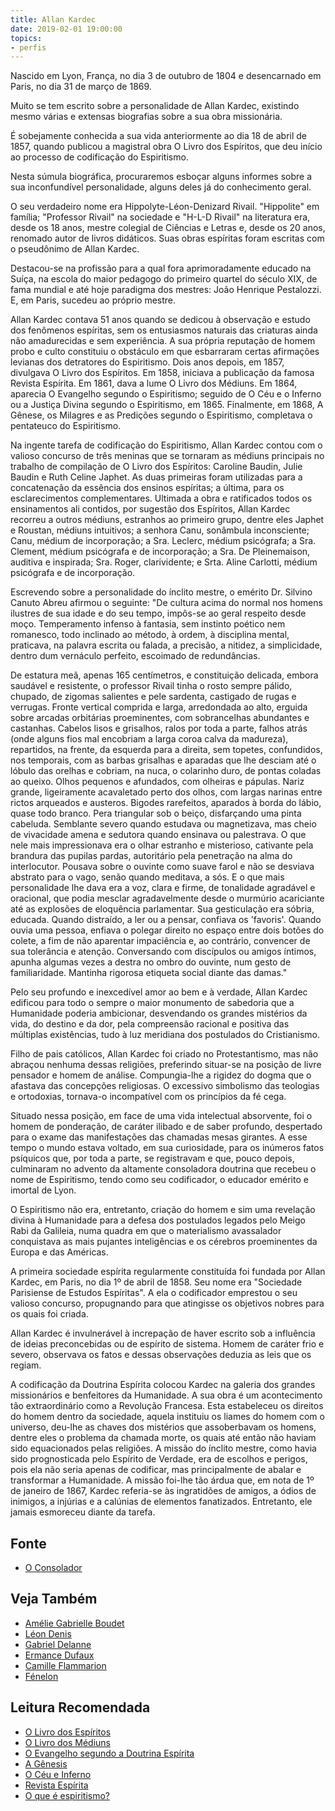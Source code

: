 ```yaml
---
title: Allan Kardec
date: 2019-02-01 19:00:00
topics: 
- perfis
---
```


Nascido em Lyon, França, no dia 3 de outubro de 1804 e desencarnado em Paris, no
dia 31 de março de 1869.

Muito se tem escrito sobre a personalidade de Allan Kardec, existindo mesmo
várias e extensas biografias sobre a sua obra missionária.

É sobejamente conhecida a sua vida anteriormente ao dia 18 de abril de 1857,
quando publicou a magistral obra O Livro dos Espíritos, que deu início ao
processo de codificação do Espiritismo.

Nesta súmula biográfica, procuraremos esboçar alguns informes sobre a sua
inconfundível personalidade, alguns deles já do conhecimento geral.

O seu verdadeiro nome era Hippolyte-Léon-Denizard Rivail. "Hippolite" em
família; "Professor Rivail" na sociedade e "H-L-D Rivail" na literatura era,
desde os 18 anos, mestre colegial de Ciências e Letras e, desde os 20 anos,
renomado autor de livros didáticos. Suas obras espíritas foram escritas com o
pseudônimo de Allan Kardec.

Destacou-se na profissão para a qual fora aprimoradamente educado na Suíça, na
escola do maior pedagogo do primeiro quartel do século XIX, de fama mundial e
até hoje paradigma dos mestres: João Henrique Pestalozzi. E, em Paris, sucedeu
ao próprio mestre.

Allan Kardec contava 51 anos quando se dedicou à observação e estudo dos
fenômenos espíritas, sem os entusiasmos naturais das criaturas ainda não
amadurecidas e sem experiência. A sua própria reputação de homem probo e culto
constituiu o obstáculo em que esbarraram certas afirmações levianas dos
detratores do Espiritismo. Dois anos depois, em 1857, divulgava O Livro dos
Espíritos. Em 1858, iniciava a publicação da famosa Revista Espírita. Em 1861,
dava a lume O Livro dos Médiuns. Em 1864, aparecia O Evangelho segundo o
Espiritismo; seguido de O Céu e o Inferno ou a Justiça Divina segundo o
Espiritismo, em 1865. Finalmente, em 1868, A Gênese, os Milagres e as Predições
segundo o Espiritismo, completava o pentateuco do Espiritismo.

Na ingente tarefa de codificação do Espiritismo, Allan Kardec contou com o
valioso concurso de três meninas que se tornaram as médiuns principais no
trabalho de compilação de O Livro dos Espíritos: Caroline Baudin, Julie Baudin e
Ruth Celine Japhet. As duas primeiras foram utilizadas para a concatenação da
essência dos ensinos espíritas; a última, para os esclarecimentos
complementares. Ultimada a obra e ratificados todos os ensinamentos ali
contidos, por sugestão dos Espíritos, Allan Kardec recorreu a outros médiuns,
estranhos ao primeiro grupo, dentre eles Japhet e Roustan, médiuns intuitivos; a
senhora Canu, sonâmbula inconsciente; Canu, médium de incorporação; a Sra.
Leclerc, médium psicógrafa; a Sra. Clement, médium psicógrafa e de incorporação;
a Sra. De Pleinemaison, auditiva e inspirada; Sra. Roger, clarividente; e Srta.
Aline Carlotti, médium psicógrafa e de incorporação.

Escrevendo sobre a personalidade do ínclito mestre, o emérito Dr. Silvino Canuto
Abreu afirmou o seguinte: "De cultura acima do normal nos homens ilustres de sua
idade e do seu tempo, impôs-se ao geral respeito desde moço. Temperamento
infenso à fantasia, sem instinto poético nem romanesco, todo inclinado ao
método, à ordem, à disciplina mental, praticava, na palavra escrita ou falada, a
precisão, a nitidez, a simplicidade, dentro dum vernáculo perfeito, escoimado de
redundâncias.

De estatura meã, apenas 165 centímetros, e constituição delicada, embora
saudável e resistente, o professor Rivail tinha o rosto sempre pálido, chupado,
de zigomas salientes e pele sardenta, castigado de rugas e verrugas. Fronte
vertical comprida e larga, arredondada ao alto, erguida sobre arcadas orbitárias
proeminentes, com sobrancelhas abundantes e castanhas. Cabelos lisos e
grisalhos, ralos por toda a parte, falhos atrás (onde alguns fios mal encobriam
a larga coroa calva da madureza), repartidos, na frente, da esquerda para a
direita, sem topetes, confundidos, nos temporais, com as barbas grisalhas e
aparadas que lhe desciam até o lóbulo das orelhas e cobriam, na nuca, o
colarinho duro, de pontas coladas ao queixo. Olhos pequenos e afundados, com
olheiras e pápulas. Nariz grande, ligeiramente acavaletado perto dos olhos, com
largas narinas entre rictos arqueados e austeros. Bigodes rarefeitos, aparados à
borda do lábio, quase todo branco. Pera triangular sob o beiço, disfarçando uma
pinta cabeluda. Semblante severo quando estudava ou magnetizava, mas cheio de
vivacidade amena e sedutora quando ensinava ou palestrava. O que nele mais
impressionava era o olhar estranho e misterioso, cativante pela brandura das
pupilas pardas, autoritário pela penetração na alma do interlocutor. Pousava
sobre o ouvinte como suave farol e não se desviava abstrato para o vago, senão
quando meditava, a sós. E o que mais personalidade lhe dava era a voz, clara e
firme, de tonalidade agradável e oracional, que podia mesclar agradavelmente
desde o murmúrio acariciante até as explosões de eloquência parlamentar. Sua
gesticulação era sóbria, educada. Quando distraído, a ler ou a pensar, confiava
os 'favoris'. Quando ouvia uma pessoa, enfiava o polegar direito no espaço entre
dois botões do colete, a fim de não aparentar impaciência e, ao contrário,
convencer de sua tolerância e atenção. Conversando com discípulos ou amigos
íntimos, apunha algumas vezes a destra no ombro do ouvinte, num gesto de
familiaridade. Mantinha rigorosa etiqueta social diante das damas."

Pelo seu profundo e inexcedível amor ao bem e à verdade, Allan Kardec edificou
para todo o sempre o maior monumento de sabedoria que a Humanidade poderia
ambicionar, desvendando os grandes mistérios da vida, do destino e da dor, pela
compreensão racional e positiva das múltiplas existências, tudo à luz meridiana
dos postulados do Cristianismo.

Filho de pais católicos, Allan Kardec foi criado no Protestantismo, mas não
abraçou nenhuma dessas religiões, preferindo situar-se na posição de livre
pensador e homem de análise. Compungia-lhe a rigidez do dogma que o afastava das
concepções religiosas. O excessivo simbolismo das teologias e ortodoxias,
tornava-o incompatível com os princípios da fé cega.

Situado nessa posição, em face de uma vida intelectual absorvente, foi o homem
de ponderação, de caráter ilibado e de saber profundo, despertado para o exame
das manifestações das chamadas mesas girantes. A esse tempo o mundo estava
voltado, em sua curiosidade, para os inúmeros fatos psíquicos que, por toda a
parte, se registravam e que, pouco depois, culminaram no advento da altamente
consoladora doutrina que recebeu o nome de Espiritismo, tendo como seu
codificador, o educador emérito e imortal de Lyon.

O Espiritismo não era, entretanto, criação do homem e sim uma revelação divina à
Humanidade para a defesa dos postulados legados pelo Meigo Rabi da Galileia,
numa quadra em que o materialismo avassalador conquistava as mais pujantes
inteligências e os cérebros proeminentes da Europa e das Américas.

A primeira sociedade espírita regularmente constituída foi fundada por Allan
Kardec, em Paris, no dia 1º de abril de 1858. Seu nome era "Sociedade Parisiense
de Estudos Espíritas". A ela o codificador emprestou o seu valioso concurso,
propugnando para que atingisse os objetivos nobres para os quais foi criada.

Allan Kardec é invulnerável à increpação de haver escrito sob a influência de
ideias preconcebidas ou de espírito de sistema. Homem de caráter frio e severo,
observava os fatos e dessas observações deduzia as leis que os regiam.

A codificação da Doutrina Espírita colocou Kardec na galeria dos grandes
missionários e benfeitores da Humanidade. A sua obra é um acontecimento tão
extraordinário como a Revolução Francesa. Esta estabeleceu os direitos do homem
dentro da sociedade, aquela instituiu os liames do homem com o universo, deu-lhe
as chaves dos mistérios que assoberbavam os homens, dentre eles o problema da
chamada morte, os quais até então não haviam sido equacionados pelas religiões.
A missão do ínclito mestre, como havia sido prognosticada pelo Espírito de
Verdade, era de escolhos e perigos, pois ela não seria apenas de codificar, mas
principalmente de abalar e transformar a Humanidade. A missão foi-lhe tão árdua
que, em nota de 1º de janeiro de 1867, Kardec referia-se às ingratidões de
amigos, a ódios de inimigos, a injúrias e a calúnias de elementos fanatizados.
Entretanto, ele jamais esmoreceu diante da tarefa.

## Fonte
* [O Consolador](http://www.oconsolador.com.br/linkfixo/biografias/allankardec.html)

## Veja Também
* [Amélie Gabrielle Boudet](../amelie-gabrielle-boudet)
* [Léon Denis](../leon-denis)
* [Gabriel Delanne](../gabriel-delanne)
* [Ermance Dufaux](../ermance-dufaux)
* [Camille Flammarion](../camille-flamarion)
* [Fénelon](../fenelon)

## Leitura Recomendada
* [O Livro dos Espíritos](/livros/lds)  
* [O Livro dos Médiuns](/livros/ldm)  
* [O Evangelho segundo a Doutrina Espírita](/livros/ese)
* [A Gênesis](/livros/genesis)
* [O Céu e Inferno](/livros/ceu-e-inferno)
* [Revista Espírita](/livros/revista-espirita)
* [O que é espiritismo?](/livros/o-que-e-o-espiritismo)




